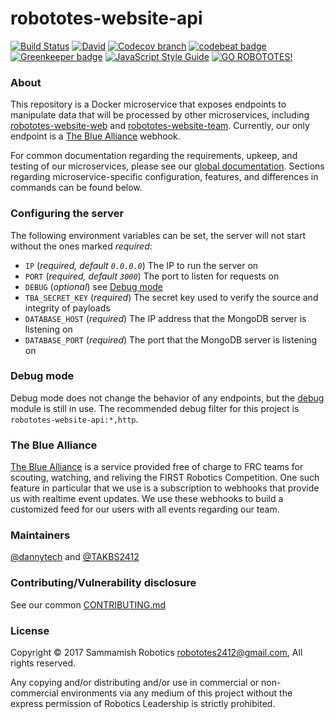 # robototes-website-api

[![Build Status](https://semaphoreci.com/api/v1/robototes/robototes-website-api/branches/master/shields_badge.svg)](https://semaphoreci.com/robototes/robototes-website-api)
[![David](https://img.shields.io/david/robototes/robototes-website-api.svg)](https://david-dm.org/robototes/robototes-website-api#info=dependencies)
[![Codecov branch](https://img.shields.io/codecov/c/github/robototes/robototes-website-api/master.svg)](https://codecov.io/gh/robototes/robototes-website-api/branches/master)
[![codebeat badge](https://codebeat.co/badges/0b776429-8e30-44de-8eb8-53c530bf7b7b)](https://codebeat.co/projects/github-com-robototes-robototes-website-api-master)
[![Greenkeeper badge](https://img.shields.io/badge/greenkeeper-enabled-brightgreen.svg)](https://greenkeeper.io/)
[![JavaScript Style Guide](https://img.shields.io/badge/code_style-standard-brightgreen.svg)](https://standardjs.com)
[![GO ROBOTOTES!](https://img.shields.io/badge/GO-ROBOTOTES!-brightred.svg)](https://www.robototes.com)

### About

This repository is a Docker microservice that exposes endpoints to manipulate data that will be processed by other
microservices, including [robototes-website-web](https://github.com/robototes/robototes-website-web) and
[robototes-website-team](https://github.com/robototes/robototes-website-team). Currently, our only endpoint is
a [The Blue Alliance](#tba) webhook.

For common documentation regarding the requirements, upkeep, and testing of our microservices, please see our
[global documentation](https://github.com/robototes/robototes-website/blob/master/DOCS.md). Sections
regarding microservice-specific configuration, features, and differences in commands can be found below.

### <a id="configuration">Configuring the server</a>

The following environment variables can be set, the server will not start without the ones marked *required*:

* `IP` (*required, default `0.0.0.0`*) The IP to run the server on
* `PORT` (*required, default `3000`*) The port to listen for requests on
* `DEBUG` (*optional*) see [Debug mode](#debugmode)
* `TBA_SECRET_KEY` (*required*) The secret key used to verify the source and integrity of payloads
* `DATABASE_HOST` (*required*) The IP address that the MongoDB server is listening on
* `DATABASE_PORT` (*required*) The port that the MongoDB server is listening on

### <a id="debugmode">Debug mode</a>

Debug mode does not change the behavior of any endpoints, but the [debug](https://www.npmjs.com/package/debug) module is still in
use. The recommended debug filter for this project is `robototes-website-api:*,http`.

### <a id="tba">The Blue Alliance</a>

[The Blue Alliance](https://www.thebluealliance.com/) is a service provided free of charge to FRC
teams for scouting, watching, and reliving the FIRST Robotics Competition. One such feature in
particular that we use is a subscription to webhooks that provide us with realtime event updates.
We use these webhooks to build a customized feed for our users with all events regarding our team.

### Maintainers

[@dannytech](https://github.com/dannytech) and
[@TAKBS2412](https://github.com/TAKBS2412)

### Contributing/Vulnerability disclosure

See our common [CONTRIBUTING.md](https://github.com/robototes/robototes-website/blob/master/CONTRIBUTING.md)

### License

Copyright &copy; 2017 Sammamish Robotics <robototes2412@gmail.com>, All rights reserved.

Any copying and/or distributing and/or use in commercial or non-commercial environments
via any medium of this project without the express permission of Robotics Leadership is strictly prohibited.
